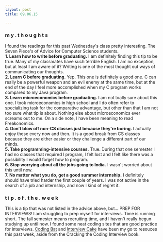 ```yaml
---
layout: post
title: 09.06.15

---
```

<h3>m y . t h o u g h t s</h3>
I found the readings for this past Wednesday's class pretty interesting. The Seven Piece's of Advice for Computer Science students.
<br><b>1. Learn how to write before graduating.</b>
I am definitely finding this tip to be true. Many of my classmates have such terrible English. I am no exception, but at least I am aware of it? Writing is one of the most thought out ways of communicating our thoughts.
<br><b>2. Learn C before graduating.</b>
Yep. This one is definitely a good one. C can really be a powerful weapon and an evil enemy at the same time, but at the end of the day I feel more accomplished when my C program works compared to my Java program.
<br><b>3. Learn microeconomics before graduating.</b>
I am not toally sure about this one. I took microeconomics in high school and I do often refer to specializing task for the comparative advantage, but other than that I am not too sure what tip is about. Nothing else about microeconomics ever screams out to me. On a side note, I have been meaning to read Freakonomics.
<br><b>4. Don't blow off non-CS classes just because they're boring.</b>
I actually enjoy these every now and then. It is a good break from CS classes because they are either easier or they challenge a different part of our minds. 
<br><b>5. Take programming-intensive courses.</b>
True. During that one semester I had no classes that required I program, I felt lost and I felt like there was a possibility I would forget how to program.
<br><b>6. Stop worrying about all the jobs going to India.</b>
I wasn't worried about this until now.
<br><b>7. No matter what you do, get a good summer internship.</b>
I definitely should have tried harder the first couple of years. I was not active in the search of a job and internship, and now I kind of regret it.


<h3>t i p . o f . t h e . w e e k</h3>
This is a tip that was not listed in the advice above, but... PREP FOR INTERVIEWS!
I am struggling to prep myself for interviews. Time is running short. The fall semester means recruiting time, and I haven't really begun studying up until now. I found some neat coding sites that are good practice for interviews.
<a href="http://codingbat.com/">Coding Bat</a> and <a href="https://www.interviewcake.com/">Interview Cake</a> have been my go to resouces this past week, aside from the Cracking the Coding Interview book.

